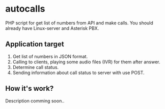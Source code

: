 # autocalls
PHP script for get list of numbers from API and make calls. You should already have Linux-server and Asterisk PBX.
## Application target
1. Get list of numbers in JSON format.
2. Calling to clients, playing some audio files (IVR) for them after answer.
3. Determine call status.
4. Sending information about call status to server with use POST.

## How it's work?
Description comming soon..
